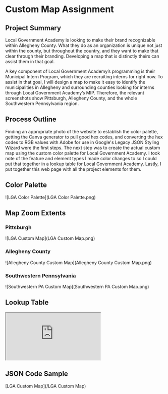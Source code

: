 # Custom Map Assignment

## Project Summary
Local Government Academy is looking to make their brand recognizable within Allegheny County. What they do as an organization is unique not just within the county, but throughout the country, and they want to make that clear through their branding. Developing a map that is distinctly theirs can assist them in that goal. 

A key component of Local Government Academy’s programming is their Municipal Intern Program, which they are recruiting interns for right now. To assist in that goal, I will design a map to make it easy to identify the municipalities in Allegheny and surrounding counties looking for interns through Local Government Academy’s MIP. Therefore, the relevant screenshots show Pittsburgh, Allegheny County, and the whole Southwestern Pennsylvania region. 

## Process Outline
Finding an appropriate photo of the website to establish the color palette, getting the Canva generator to pull good hex codes, and converting the hex codes to RGB values with Adobe for use in Google's Legacy JSON Styling Wizard were the first steps. The next step was to create the actual custom map using the custom color palette for Local Government Academy. I took note of the feature and element types I made color changes to so I could put that together in a lookup table for Local Government Academy. Lastly, I put together this web page with all the project elements for them. 

## Color Palette
![LGA Color Palette](LGA Color Palette.png)

## Map Zoom Extents
### Pittsburgh
![LGA Custom Map](LGA Custom Map.png)

### Allegheny County
![Allegheny County Custom Map](Allegheny County Custom Map.png)

### Southwestern Pennsylvania
![Southwestern PA Custom Map](Southwestern PA Custom Map.png)

## Lookup Table
<iframe src="https://docs.google.com/spreadsheets/d/e/2PACX-1vS7WR5UQFz1MfbGTjqbdH85sLAns338FvCb7IUCVDB0qxiGmxOQ4Ji5aL-stoI63j0VPaP7pAsnldRM/pubhtml?widget=true&amp;headers=false"></iframe>

## JSON Code Sample
[LGA Custom Map](/LGA Custom Map)
